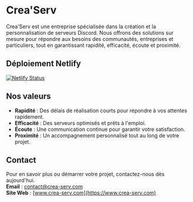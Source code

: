 # Crea'Serv

Crea'Serv est une entreprise spécialisée dans la création et la personnalisation de serveurs Discord. Nous offrons des solutions sur mesure pour répondre aux besoins des communautés, entreprises et particuliers, tout en garantissant rapidité, efficacité, écoute et proximité.

## Déploiement Netlify

[![Netlify Status](https://api.netlify.com/api/v1/badges/5892696d-0054-49f7-9f4d-cc3011b8604b/deploy-status)](https://app.netlify.com/sites/crea-serv-discord/deploys)

## Nos valeurs

- **Rapidité** : Des délais de réalisation courts pour répondre à vos attentes rapidement.
- **Efficacité** : Des serveurs optimisés et prêts à l'emploi.
- **Écoute** : Une communication continue pour garantir votre satisfaction.
- **Proximité** : Un accompagnement personnalisé tout au long de votre projet.

## Contact

Pour en savoir plus ou démarrer votre projet, contactez-nous dès aujourd'hui.  
**Email** : [contact@crea-serv.com](mailto:contact@crea-serv.com)  
**Site Web** : [www.crea-serv.com](https://www.crea-serv.com)
